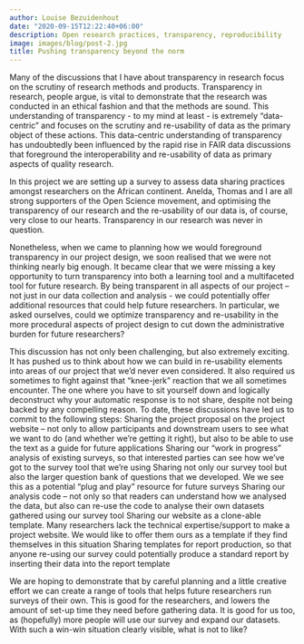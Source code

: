 ```yaml
---
author: Louise Bezuidenhout
date: "2020-09-15T12:22:40+06:00"
description: Open research practices, transparency, reproducibility
image: images/blog/post-2.jpg
title: Pushing transparency beyond the norm
---
```


Many of the discussions that I have about transparency in research focus on the scrutiny of research methods and products. Transparency in research, people argue, is vital to demonstrate that the research was conducted in an ethical fashion and that the methods are sound. This understanding of transparency - to my mind at least - is extremely “data-centric” and focuses on the scrutiny and re-usability of data as the primary object of these actions. This data-centric understanding of transparency has undoubtedly been influenced by the rapid rise in FAIR data discussions that foreground the interoperability and re-usability of data as primary aspects of quality research.

In this project we are setting up a survey to assess data sharing practices amongst researchers on the African continent. Anelda, Thomas and I are all strong supporters of the Open Science movement, and optimising the transparency of our research and the re-usability of our data is, of course, very close to our hearts. Transparency in our research was never in question. 

Nonetheless, when we came to planning how we would foreground transparency in our project design, we soon realised that we were not thinking nearly big enough. It became clear that we were missing a key opportunity to turn transparency into both a learning tool and a multifaceted tool for future research. By being transparent in all aspects of our project – not just in our data collection and analysis - we could potentially offer additional resources that could help future researchers. In particular, we asked ourselves, could we optimize transparency and re-usability in the more procedural aspects of project design to cut down the administrative burden for future researchers?

This discussion has not only been challenging, but also extremely exciting. It has pushed us to think about how we can build in re-usability elements into areas of our project that we’d never even considered. It also required us sometimes to fight against that “knee-jerk” reaction that we all sometimes encounter. The one where you have to sit yourself down and logically deconstruct why your automatic response is to not share, despite not being backed by any compelling reason. To date, these discussions have led us to commit to the following steps:
Sharing the project proposal on the project website – not only to allow participants and downstream users to see what we want to do (and whether we’re getting it right), but also to be able to use the text as a guide for future applications 
Sharing our “work in progress” analysis of existing surveys, so that interested parties can see how we’ve got to the survey tool that we’re using
Sharing not only our survey tool but also the larger question bank of questions that we developed. We we see this as a potential “plug and play” resource for future surveys
Sharing our analysis code – not only so that readers can understand how we analysed the data, but also can re-use the code to analyse their own datasets gathered using our survey tool
Sharing our website as a clone-able template. Many researchers lack the technical expertise/support to make a project website. We would like to offer them ours as a template if they find themselves in this situation
Sharing templates for report production, so that anyone re-using our survey could potentially produce a standard report by inserting their data into the report template

We are hoping to demonstrate that by careful planning and a little creative effort we can create a range of tools that helps future researchers run surveys of their own. This is good for the researchers, and lowers the amount of set-up time they need before gathering data. It is good for us too, as (hopefully) more people will use our survey and expand our datasets. With such a win-win situation clearly visible, what is not to like?
